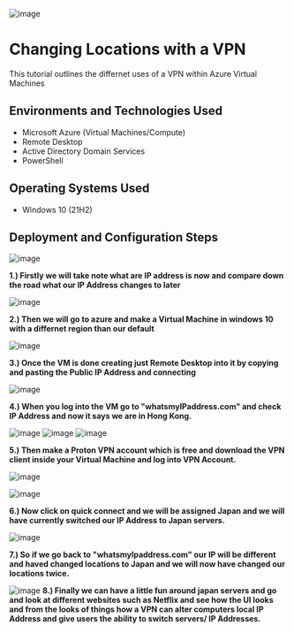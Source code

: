 ![image](https://github.com/MartindIT/vpn/assets/151476834/4da09b42-298f-4f5f-b4b7-69a565b195a5)

<h1>Changing Locations with a VPN</h1>
This tutorial outlines the differnet uses of a VPN within Azure Virtual Machines




<h2>Environments and Technologies Used</h2>

- Microsoft Azure (Virtual Machines/Compute)
- Remote Desktop
- Active Directory Domain Services
- PowerShell

<h2>Operating Systems Used </h2>

- Windows 10 (21H2)


<h2>Deployment and Configuration Steps</h2>

![image](https://github.com/MartindIT/vpn/assets/151476834/80ebffc9-a680-4325-979c-e78132334807)

**1.) Firstly we will take note what are IP address is now and compare down the road what our IP Address changes to later**

![image](https://github.com/MartindIT/vpn/assets/151476834/ec90cf7c-c448-49c2-9646-37c738741036)

**2.) Then we will go to azure and make a Virtual Machine in windows 10 with a differnet region than our default** 

![image](https://github.com/MartindIT/vpn/assets/151476834/b5c7d7d2-68c3-424a-8bc2-92d225e746cb)

**3.) Once the VM is done creating just Remote Desktop into it by copying and pasting the Public IP Address and connecting**

![image](https://github.com/MartindIT/vpn/assets/151476834/6596fc83-b0ce-49cc-a33e-ce8087a0d086)

**4.) When you log into the VM go to "whatsmyIPaddress.com" and check IP Address and now it says we are in Hong Kong.**

![image](https://github.com/MartindIT/vpn/assets/151476834/0f736c0b-8479-4797-93fc-6a71c0f6f202)
![image](https://github.com/MartindIT/vpn/assets/151476834/fb744e18-70ef-4272-b287-7c3dc787d269)
![image](https://github.com/MartindIT/vpn/assets/151476834/aef1c9d0-70e5-4633-8043-a1518b135530)

**5.) Then make a Proton VPN account which is free and download the VPN client inside your Virtual Machine and log into VPN Account.**

![image](https://github.com/MartindIT/vpn/assets/151476834/dd49d397-7f57-4db8-998e-0b588fc3fcdd)

![image](https://github.com/MartindIT/vpn/assets/151476834/d875e931-4f05-451a-aa90-9472ce18de6a)

**6.) Now click on quick connect and we will be assigned Japan and we will have currently switched our IP Address to Japan servers.**

![image](https://github.com/MartindIT/vpn/assets/151476834/74815212-1f49-4ce9-a996-029758b5f0e2)

**7.) So if we go back to "whatsmyIpaddress.com" our IP will be different and haved changed locations to Japan and we will now have changed our locations twice.**

![image](https://github.com/MartindIT/vpn/assets/151476834/99cf107e-746d-485a-93fd-9248c3ad33c7)
**8.) Finally we can have a little fun around japan servers and go and look at different websites such as Netflix and see how the UI looks and from the looks of things how a VPN can alter computers local IP Address and give users the ability to switch servers/ IP Addresses.**

